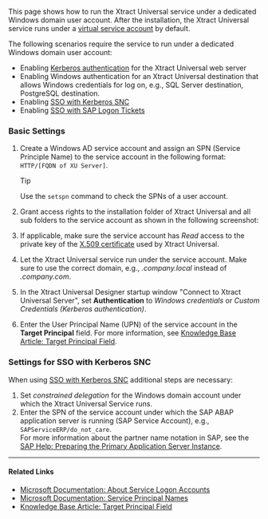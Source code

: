 This page shows how to run the Xtract Universal service under a dedicated Windows domain user account. After the installation, the Xtract Universal service runs under a [virtual service account](https://learn.microsoft.com/en-us/windows-server/identity/ad-ds/manage/understand-service-accounts#virtual-accounts) by default.

The following scenarios require the service to run under a dedicated Windows domain user account:

- Enabling [Kerberos authentication](../../access-restrictions/restrict-server-access/#restrict-access-to-windows-ad-users-kerberos-authentication) for the Xtract Universal web server
- Enabling Windows authentication for an Xtract Universal destination that allows Windows credentials for log on, e.g., SQL Server destination, PostgreSQL destination.
- Enabling [SSO with Kerberos SNC](../../../knowledge-base/sso-with-kerberos-snc/)
- Enabling [SSO with SAP Logon Tickets](../../../knowledge-base/sso-with-logon-ticket/)

### Basic Settings

1. Create a Windows AD service account and assign an SPN (Service Principle Name) to the service account in the following format: `HTTP/[FQDN of XU Server]`.

   Tip

   Use the `setspn` command to check the SPNs of a user account.

1. Grant access rights to the installation folder of Xtract Universal and all sub folders to the service account as shown in the following screenshot:

1. If applicable, make sure the service account has *Read* access to the private key of the [X.509 certificate](../../access-restrictions/install-x.509-certificate/) used by Xtract Universal.

1. Let the Xtract Universal service run under the service account. Make sure to use the correct domain, e.g., *.company.local* instead of *.company.com*.

1. In the Xtract Universal Designer startup window "Connect to Xtract Universal Server", set **Authentication** to *Windows credentials* or *Custom Credentials (Kerberos authentication)*.

1. Enter the User Principal Name (UPN) of the service account in the **Target Principal** field. For more information, see [Knowledge Base Article: Target Principal Field](../../../knowledge-base/target-principal-TPN/).

### Settings for SSO with Kerberos SNC

When using [SSO with Kerberos SNC](../../../knowledge-base/sso-with-kerberos-snc/) additional steps are necessary:

1. Set *constrained delegation* for the Windows domain account under which the Xtract Universal Service runs.
1. Enter the SPN of the service account under which the SAP ABAP application server is running (SAP Service Account), e.g., `SAPServiceERP/do_not_care`.\
   For more information about the partner name notation in SAP, see the [SAP Help: Preparing the Primary Application Server Instance](https://help.sap.com/viewer/e815bb97839a4d83be6c4fca48ee5777/7.5.9/en-US/440ebb40b9920d1be10000000a114a6b.html).

______________________________________________________________________

#### Related Links

- [Microsoft Documentation: About Service Logon Accounts](https://docs.microsoft.com/en-us/windows/win32/ad/about-service-logon-accounts)
- [Microsoft Documentation: Service Principal Names](https://docs.microsoft.com/en-us/windows/win32/ad/service-principal-names)
- [Knowledge Base Article: Target Principal Field](../../../knowledge-base/target-principal-TPN/)
